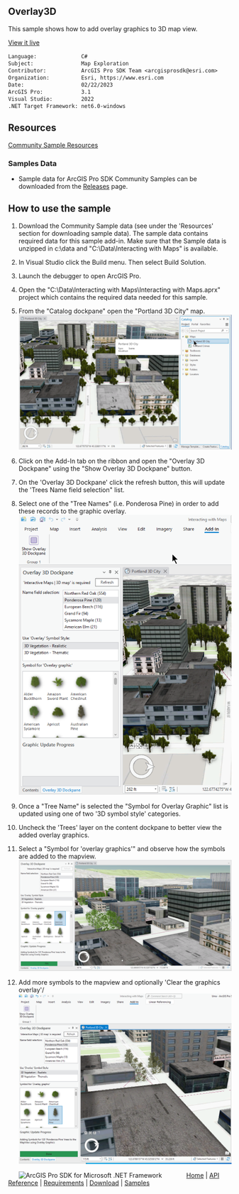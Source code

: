## Overlay3D

<!-- TODO: Write a brief abstract explaining this sample -->
This sample shows how to add overlay graphics to 3D map view.  
  


<a href="https://pro.arcgis.com/en/pro-app/sdk/" target="_blank">View it live</a>

<!-- TODO: Fill this section below with metadata about this sample-->
```
Language:              C#
Subject:               Map Exploration
Contributor:           ArcGIS Pro SDK Team <arcgisprosdk@esri.com>
Organization:          Esri, https://www.esri.com
Date:                  02/22/2023
ArcGIS Pro:            3.1
Visual Studio:         2022
.NET Target Framework: net6.0-windows
```

## Resources

[Community Sample Resources](https://github.com/Esri/arcgis-pro-sdk-community-samples#resources)

### Samples Data

* Sample data for ArcGIS Pro SDK Community Samples can be downloaded from the [Releases](https://github.com/Esri/arcgis-pro-sdk-community-samples/releases) page.  

## How to use the sample
<!-- TODO: Explain how this sample can be used. To use images in this section, create the image file in your sample project's screenshots folder. Use relative url to link to this image using this syntax: ![My sample Image](FacePage/SampleImage.png) -->
1. Download the Community Sample data (see under the 'Resources' section for downloading sample data).  The sample data contains required data for this sample add-in.  Make sure that the Sample data is unzipped in c:\data and "C:\Data\Interacting with Maps" is available.  
1. In Visual Studio click the Build menu. Then select Build Solution.  
1. Launch the debugger to open ArcGIS Pro.  
1. Open the "C:\Data\Interacting with Maps\Interacting with Maps.aprx" project which contains the required data needed for this sample.  
1. From the "Catalog dockpane" open the "Portland 3D City" map.  
![UI](Screenshots/Screen0.png)   
  
1. Click on the Add-In tab on the ribbon and open the "Overlay 3D Dockpane" using the "Show Overlay 3D Dockpane" button.  
1. On the 'Overlay 3D Dockpane' click the refresh button, this will update the 'Trees Name field selection" list.  
1. Select one of the "Tree Names" (i.e. Ponderosa Pine) in order to add these records to the graphic overlay.  
![UI](Screenshots/Screen01.png)   
  
1. Once a "Tree Name" is selected the "Symbol for Overlay Graphic" list is updated using one of two '3D symbol style' categories.  
1. Uncheck the 'Trees' layer on the content dockpane to better view the added overlay graphics.  
1. Select a "Symbol for 'overlay graphics'" and observe how the symbols are added to the mapview.  
![UI](Screenshots/Screen02.png)   
  
1. Add more symbols to the mapview and optionally 'Clear the graphics overlay'/  
![UI](Screenshots/Screen1.png)    
  


<!-- End -->

&nbsp;&nbsp;&nbsp;&nbsp;&nbsp;&nbsp;<img src="https://esri.github.io/arcgis-pro-sdk/images/ArcGISPro.png"  alt="ArcGIS Pro SDK for Microsoft .NET Framework" height = "20" width = "20" align="top"  >
&nbsp;&nbsp;&nbsp;&nbsp;&nbsp;&nbsp;&nbsp;&nbsp;&nbsp;&nbsp;&nbsp;&nbsp;
[Home](https://github.com/Esri/arcgis-pro-sdk/wiki) | <a href="https://pro.arcgis.com/en/pro-app/latest/sdk/api-reference" target="_blank">API Reference</a> | [Requirements](https://github.com/Esri/arcgis-pro-sdk/wiki#requirements) | [Download](https://github.com/Esri/arcgis-pro-sdk/wiki#installing-arcgis-pro-sdk-for-net) | <a href="https://github.com/esri/arcgis-pro-sdk-community-samples" target="_blank">Samples</a>
